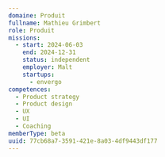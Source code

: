 ```yaml
---
domaine: Produit
fullname: Mathieu Grimbert
role: Produit
missions:
  - start: 2024-06-03
    end: 2024-12-31
    status: independent
    employer: Malt
    startups:
      - envergo
competences:
  - Product strategy
  - Product design
  - UX
  - UI
  - Coaching
memberType: beta
uuid: 77cb68a7-3591-421e-8a03-4df9443df177
---
```

